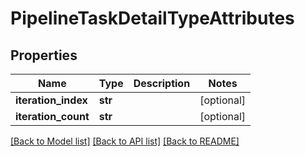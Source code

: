 # PipelineTaskDetailTypeAttributes

## Properties
Name | Type | Description | Notes
------------ | ------------- | ------------- | -------------
**iteration_index** | **str** |  | [optional] 
**iteration_count** | **str** |  | [optional] 

[[Back to Model list]](../README.md#documentation-for-models) [[Back to API list]](../README.md#documentation-for-api-endpoints) [[Back to README]](../README.md)


